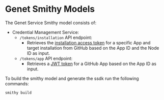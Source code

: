 # Genet Smithy Models

The Genet Service Smithy model consists of:
- Credential Management Service:
  - `/tokens/installation` API endpoint:
    - Retrieves the [installation access token](https://docs.github.com/en/rest/apps/apps?apiVersion=2022-11-28#create-an-installation-access-token-for-an-app) for a specific App and target
      installation from GitHub based on the App ID and the Node ID as input.
  - `/tokens/app` API endpoint:
    - Retrieves a [JWT token](https://docs.github.com/en/apps/creating-github-apps/authenticating-with-a-github-app/generating-a-json-web-token-jwt-for-a-github-app) for a GitHub App based on the App ID as input.

To build the smithy model and generate the ssdk run the following commands:
```
smithy build
```